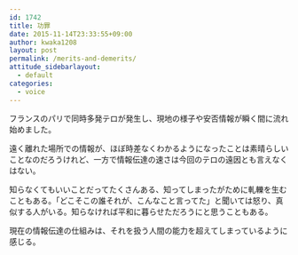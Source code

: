 ```yaml
---
id: 1742
title: 功罪
date: 2015-11-14T23:33:55+09:00
author: kwaka1208
layout: post
permalink: /merits-and-demerits/
attitude_sidebarlayout:
  - default
categories:
  - voice
---
```

フランスのパリで同時多発テロが発生し、現地の様子や安否情報が瞬く間に流れ始めました。

遠く離れた場所での情報が、ほぼ時差なくわかるようになったことは素晴らしいことなのだろうけれど、一方で情報伝達の速さは今回のテロの遠因とも言えなくはない。

知らなくてもいいことだってたくさんある、知ってしまったがために軋轢を生むこともある。「どこそこの誰それが、こんなこと言ってた」と聞いては怒り、真似する人がいる。知らなければ平和に暮らせただろうにと思うこともある。

現在の情報伝達の仕組みは、それを扱う人間の能力を超えてしまっているように感じる。
